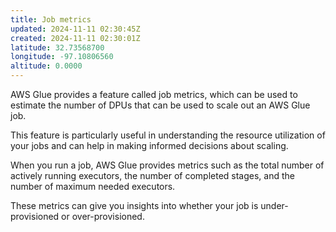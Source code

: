 ```yaml
---
title: Job metrics
updated: 2024-11-11 02:30:45Z
created: 2024-11-11 02:30:01Z
latitude: 32.73568700
longitude: -97.10806560
altitude: 0.0000
---
```


AWS Glue provides a feature called job metrics, which can be used to estimate the number of DPUs that can be used to scale out an AWS Glue job. 

This feature is particularly useful in understanding the resource utilization of your jobs and can help in making informed decisions about scaling.

When you run a job, AWS Glue provides metrics such as the total number of actively running executors, the number of completed stages, and the number of maximum needed executors. 

These metrics can give you insights into whether your job is under-provisioned or over-provisioned.